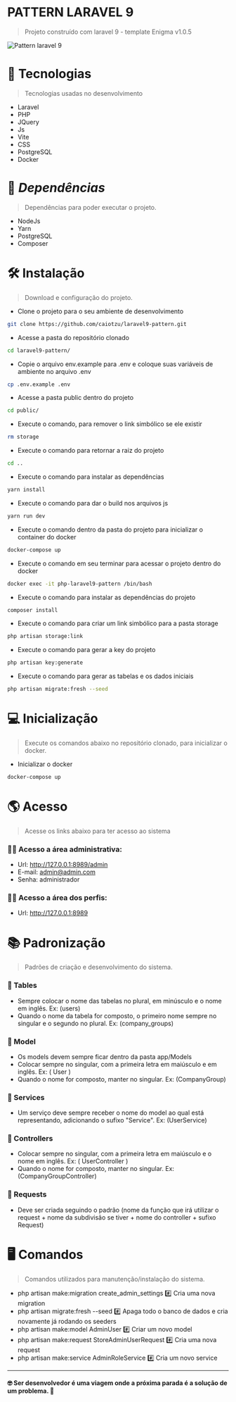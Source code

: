 # PATTERN LARAVEL 9
> Projeto construído com laravel 9 - template Enigma v1.0.5

<img src="https://raw.githubusercontent.com/laravel/art/master/logo-lockup/5%20SVG/2%20CMYK/1%20Full%20Color/laravel-logolockup-cmyk-red.svg" alt="Pattern laravel 9"/>

# :rocket: Tecnologias
> Tecnologias usadas no desenvolvimento
- Laravel
- PHP
- JQuery
- Js
- Vite
- CSS
- PostgreSQL
- Docker

# :link: *Dependências* 
> Dependências para poder executar o projeto.
- NodeJs
- Yarn
- PostgreSQL
- Composer

# :hammer_and_wrench: Instalação
> Download e configuração do projeto.

- Clone o projeto para o seu ambiente de desenvolvimento
```sh
git clone https://github.com/caiotzu/laravel9-pattern.git
```
- Acesse a pasta do repositório clonado
```sh
cd laravel9-pattern/
```
- Copie o arquivo env.example para .env e coloque suas variáveis de ambiente no arquivo .env
```sh
cp .env.example .env
```
- Acesse a pasta public dentro do projeto
```sh
cd public/
```
- Execute o comando, para remover o link simbólico se ele existir
```sh
rm storage
```
- Execute o comando para retornar a raiz do projeto
```sh
cd ..
```
- Execute o comando para instalar as dependências 
```sh
yarn install
```
- Execute o comando para dar o build nos arquivos js
```sh
yarn run dev
```
- Execute o comando dentro da pasta do projeto para inicializar o container do docker
```sh
docker-compose up
```
- Execute o comando em seu terminar para acessar o projeto dentro do docker
```sh
docker exec -it php-laravel9-pattern /bin/bash
```
- Execute o comando para instalar as dependências do projeto
```sh
composer install
```
- Execute o comando para criar um link simbólico para a pasta storage
```sh
php artisan storage:link
```
- Execute o comando para gerar a key do projeto
```sh
php artisan key:generate
```
- Execute o comando para gerar as tabelas e os dados iniciais
```sh
php artisan migrate:fresh --seed
```
# :computer: Inicialização
> Execute os comandos abaixo no repositório clonado, para inicializar o docker.

- Inicializar o docker
```sh
docker-compose up
```

# :earth_americas:	Acesso
> Acesse os links abaixo para ter acesso ao sistema 

### :man_technologist: Acesso a área administrativa: 

- Url: http://127.0.0.1:8989/admin
- E-mail: admin@admin.com
- Senha: administrador

### :raising_hand_man: Acesso a área dos perfis:
- Url: http://127.0.0.1:8989


# :books: Padronização
> Padrões de criação e desenvolvimento do sistema.

### :blue_book: Tables

- Sempre colocar o nome das tabelas no plural, em minúsculo e o nome em inglês. Ex: (users)
- Quando o nome da tabela for composto, o primeiro nome sempre no singular e o segundo no plural. Ex: (company_groups)

### :blue_book: Model

- Os models devem sempre ficar dentro da pasta app/Models
- Colocar sempre no singular, com a primeira letra em maiúsculo e em inglês. Ex: ( User )
- Quando o nome for composto, manter no singular. Ex: (CompanyGroup)

### :blue_book: Services

- Um serviço deve sempre receber o nome do model ao qual está representando, adicionando o sufixo "Service". Ex: (UserService)
### :blue_book: Controllers

- Colocar sempre no singular, com a primeira letra em maiúsculo e o nome em inglês. Ex: ( UserController )
- Quando o nome for composto, manter no singular. Ex: (CompanyGroupController)

### :blue_book: Requests

- Deve ser criada seguindo o padrão (nome da função que irá utilizar o request + nome da subdivisão se tiver + nome do controller + sufixo Request)


#  :desktop_computer: Comandos

> Comandos utilizados para manutenção/instalação do sistema.

- php artisan make:migration create_admin_settings :hash: Cria uma nova migration
- php artisan migrate:fresh --seed :hash: Apaga todo o banco de dados e cria novamente já rodando os seeders
- php artisan make:model AdminUser :hash: Criar um novo model
- php artisan make:request StoreAdminUserRequest :hash: Cria uma nova request
- php artisan make:service AdminRoleService :hash: Cria um novo service
<hr>

#### :nerd_face: Ser desenvolvedor é uma viagem onde a próxima parada é a solução de um problema. :rocket:
